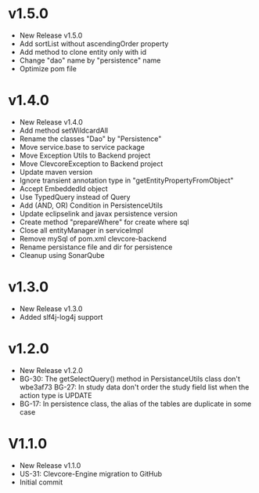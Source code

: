 # v1.5.0
- New Release v1.5.0
- Add sortList without ascendingOrder property
- Add method to clone entity only with id
- Change "dao" name by "persistence" name
- Optimize pom file

# v1.4.0
- New Release v1.4.0
- Add method setWildcardAll
- Rename the classes "Dao" by "Persistence"
- Move service.base to service package
- Move Exception Utils to Backend project
- Move ClevcoreException to Backend project
- Update maven version
- Ignore transient annotation type in "getEntityPropertyFromObject"
- Accept EmbeddedId object
- Use TypedQuery instead of Query
- Add (AND, OR) Condition in PersistenceUtils
- Update eclipselink and javax persistence version
- Create method "prepareWhere" for create where sql
- Close all entityManager in serviceImpl
- Remove mySql of pom.xml clevcore-backend
- Rename persistance file and dir for persistence
- Cleanup using SonarQube

# v1.3.0
- New Release v1.3.0
- Added slf4j-log4j support

# v1.2.0
- New Release v1.2.0
- BG-30: The getSelectQuery() method  in PersistanceUtils class don't wbe3af73 BG-27: In study data don't order the study field list when the action type is UPDATE
- BG-17: In persistence class, the alias of the tables are duplicate in some case

# V1.1.0
- New Release v1.1.0
- US-31: Clevcore-Engine migration to GitHub
- Initial commit
